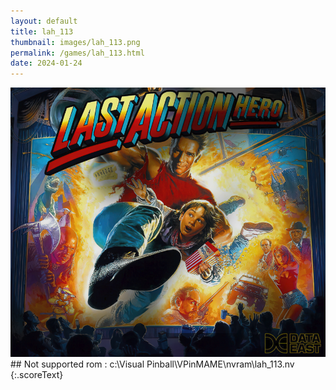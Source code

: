 ```yaml
---
layout: default
title: lah_113
thumbnail: images/lah_113.png
permalink: /games/lah_113.html
date: 2024-01-24
---
```


<img src="../images/lah_113.png" class="gameThumbnail img-fluid mx-auto align-middle">
## Not supported rom : c:\Visual Pinball\VPinMAME\nvram\lah_113.nv
{:.scoreText}

